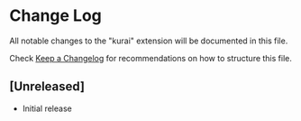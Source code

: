 # Change Log

All notable changes to the "kurai" extension will be documented in this file.

Check [Keep a Changelog](http://keepachangelog.com/) for recommendations on how to structure this file.

## [Unreleased]

- Initial release
